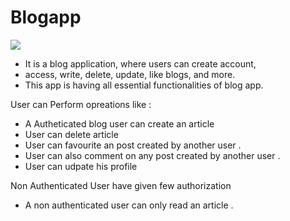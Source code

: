 # Blogapp
<img src="https://rahulmandyal.me/images/blogapp.png">

- It is a blog application, where users can create account,
- access, write, delete, update, like blogs, and more.
- This app is having all essential functionalities of blog app.


User can Perform opreations like :

-  A Autheticated blog user can create  an article 
-  User can delete article 
-  User can favourite an post created by another user .
-  User can also comment on any post created by another user .
-  User can udpate his profile 


Non Authenticated User have given few authorization 

- A non authenticated user can only read an article .
